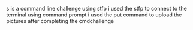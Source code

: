 s is a command line challenge using stfp 
i used the stfp to connect to the terminal using command prompt 
i used the put command to upload the pictures after completing the cmdchallenge
